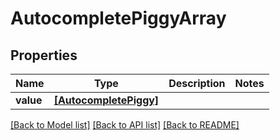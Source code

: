 # AutocompletePiggyArray


## Properties
Name | Type | Description | Notes
------------ | ------------- | ------------- | -------------
**value** | [**[AutocompletePiggy]**](AutocompletePiggy.md) |  | 

[[Back to Model list]](../README.md#documentation-for-models) [[Back to API list]](../README.md#documentation-for-api-endpoints) [[Back to README]](../README.md)


